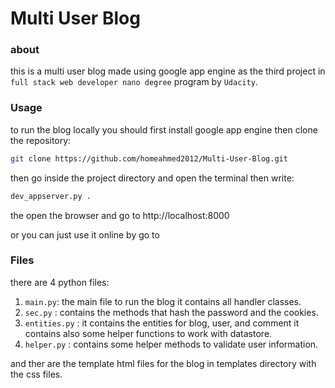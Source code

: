 # Multi User Blog


### about
this is a multi user blog made using google app engine as the third project in `full stack web developer nano degree` program by `Udacity`.

### Usage
to run the blog locally you should first install google app engine then clone the repository:
``` bash
git clone https://github.com/homeahmed2012/Multi-User-Blog.git
```
then go inside the project directory and open the terminal then write:
``` bash
dev_appserver.py .
```
the open the browser and go to http://localhost:8000

or you can just use it online by go to

### Files

there are 4 python files:
1. `main.py`: the main file to run the blog it contains all handler classes.
2. `sec.py` : contains the methods that hash the password and the cookies.
3. `entities.py` : it contains the entities for blog, user, and comment it contains also some helper functions to work with datastore.
4. `helper.py` : contains some helper methods to validate user information.

and ther are the template html files for the blog in templates directory with the css files.
